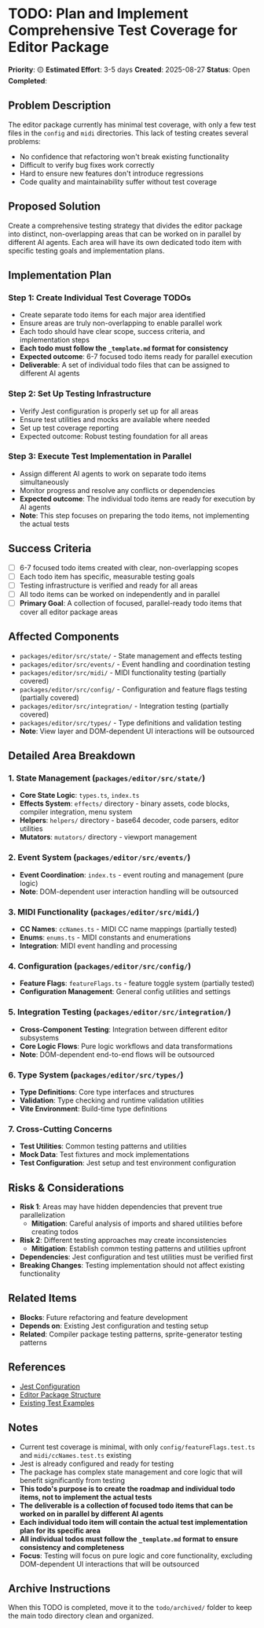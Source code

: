 # TODO: Plan and Implement Comprehensive Test Coverage for Editor Package

**Priority**: 🟡
**Estimated Effort**: 3-5 days
**Created**: 2025-08-27
**Status**: Open
**Completed**: 

## Problem Description

The editor package currently has minimal test coverage, with only a few test files in the `config` and `midi` directories. This lack of testing creates several problems:
- No confidence that refactoring won't break existing functionality
- Difficult to verify bug fixes work correctly
- Hard to ensure new features don't introduce regressions
- Code quality and maintainability suffer without test coverage

## Proposed Solution

Create a comprehensive testing strategy that divides the editor package into distinct, non-overlapping areas that can be worked on in parallel by different AI agents. Each area will have its own dedicated todo item with specific testing goals and implementation plans.

## Implementation Plan

### Step 1: Create Individual Test Coverage TODOs
- Create separate todo items for each major area identified
- Ensure areas are truly non-overlapping to enable parallel work
- Each todo should have clear scope, success criteria, and implementation steps
- **Each todo must follow the `_template.md` format for consistency**
- **Expected outcome**: 6-7 focused todo items ready for parallel execution
- **Deliverable**: A set of individual todo files that can be assigned to different AI agents

### Step 2: Set Up Testing Infrastructure
- Verify Jest configuration is properly set up for all areas
- Ensure test utilities and mocks are available where needed
- Set up test coverage reporting
- Expected outcome: Robust testing foundation for all areas

### Step 3: Execute Test Implementation in Parallel
- Assign different AI agents to work on separate todo items simultaneously
- Monitor progress and resolve any conflicts or dependencies
- **Expected outcome**: The individual todo items are ready for execution by AI agents
- **Note**: This step focuses on preparing the todo items, not implementing the actual tests

## Success Criteria

- [ ] 6-7 focused todo items created with clear, non-overlapping scopes
- [ ] Each todo item has specific, measurable testing goals
- [ ] Testing infrastructure is verified and ready for all areas
- [ ] All todo items can be worked on independently and in parallel
- [ ] **Primary Goal**: A collection of focused, parallel-ready todo items that cover all editor package areas

## Affected Components

- `packages/editor/src/state/` - State management and effects testing
- `packages/editor/src/events/` - Event handling and coordination testing
- `packages/editor/src/midi/` - MIDI functionality testing (partially covered)
- `packages/editor/src/config/` - Configuration and feature flags testing (partially covered)
- `packages/editor/src/integration/` - Integration testing (partially covered)
- `packages/editor/src/types/` - Type definitions and validation testing
- **Note**: View layer and DOM-dependent UI interactions will be outsourced

## Detailed Area Breakdown

### 1. State Management (`packages/editor/src/state/`)
- **Core State Logic**: `types.ts`, `index.ts`
- **Effects System**: `effects/` directory - binary assets, code blocks, compiler integration, menu system
- **Helpers**: `helpers/` directory - base64 decoder, code parsers, editor utilities
- **Mutators**: `mutators/` directory - viewport management



### 2. Event System (`packages/editor/src/events/`)
- **Event Coordination**: `index.ts` - event routing and management (pure logic)
- **Note**: DOM-dependent user interaction handling will be outsourced

### 3. MIDI Functionality (`packages/editor/src/midi/`)
- **CC Names**: `ccNames.ts` - MIDI CC name mappings (partially tested)
- **Enums**: `enums.ts` - MIDI constants and enumerations
- **Integration**: MIDI event handling and processing

### 4. Configuration (`packages/editor/src/config/`)
- **Feature Flags**: `featureFlags.ts` - feature toggle system (partially tested)
- **Configuration Management**: General config utilities and settings

### 5. Integration Testing (`packages/editor/src/integration/`)
- **Cross-Component Testing**: Integration between different editor subsystems
- **Core Logic Flows**: Pure logic workflows and data transformations
- **Note**: DOM-dependent end-to-end flows will be outsourced

### 6. Type System (`packages/editor/src/types/`)
- **Type Definitions**: Core type interfaces and structures
- **Validation**: Type checking and runtime validation utilities
- **Vite Environment**: Build-time type definitions

### 7. Cross-Cutting Concerns
- **Test Utilities**: Common testing patterns and utilities
- **Mock Data**: Test fixtures and mock implementations
- **Test Configuration**: Jest setup and test environment configuration

## Risks & Considerations

- **Risk 1**: Areas may have hidden dependencies that prevent true parallelization
  - **Mitigation**: Careful analysis of imports and shared utilities before creating todos
- **Risk 2**: Different testing approaches may create inconsistencies
  - **Mitigation**: Establish common testing patterns and utilities upfront
- **Dependencies**: Jest configuration and test utilities must be verified first
- **Breaking Changes**: Testing implementation should not affect existing functionality

## Related Items

- **Blocks**: Future refactoring and feature development
- **Depends on**: Existing Jest configuration and testing setup
- **Related**: Compiler package testing patterns, sprite-generator testing patterns

## References

- [Jest Configuration](packages/editor/jest.config.js)
- [Editor Package Structure](packages/editor/src/)
- [Existing Test Examples](packages/editor/src/config/featureFlags.test.ts)

## Notes

- Current test coverage is minimal, with only `config/featureFlags.test.ts` and `midi/ccNames.test.ts` existing
- Jest is already configured and ready for testing
- The package has complex state management and core logic that will benefit significantly from testing
- **This todo's purpose is to create the roadmap and individual todo items, not to implement the actual tests**
- **The deliverable is a collection of focused todo items that can be worked on in parallel by different AI agents**
- **Each individual todo item will contain the actual test implementation plan for its specific area**
- **All individual todos must follow the `_template.md` format to ensure consistency and completeness**
- **Focus**: Testing will focus on pure logic and core functionality, excluding DOM-dependent UI interactions that will be outsourced

## Archive Instructions

When this TODO is completed, move it to the `todo/archived/` folder to keep the main todo directory clean and organized. 